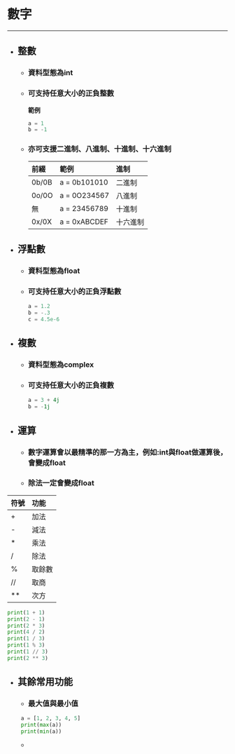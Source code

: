 # 數字
---
+ ## 整數
  + ### 資料型態為int 
  + ### 可支持任意大小的正負整數
    **範例**
    ```python
    a = 1
    b = -1    
    ```

  + ### **亦可支援二進制、八進制、十進制、十六進制**
    | 前綴  | 範例         | 進制     |
    | :---- | :----------- | :------- |
    | 0b/0B | a = 0b101010 | 二進制   |
    | 0o/0O | a = 0O234567 | 八進制   |
    | 無    | a = 23456789 | 十進制   |
    | 0x/0X | a = 0xABCDEF | 十六進制 |


+ ## 浮點數
  + ### 資料型態為float 
  + ### 可支持任意大小的正負浮點數
    
    ```python
    a = 1.2
    b = -.3
    c = 4.5e-6    
    ```
+ ## 複數
  + ### 資料型態為complex
  + ### 可支持任意大小的正負複數

    ```python
    a = 3 + 4j
    b = -1j    
    ```

+ ## 運算
  + ### 數字運算會以最精準的那一方為主，例如:int與float做運算後，會變成float
  + ### 除法一定會變成float
| 符號 | 功能   |
| :--- | :----- |
| +    | 加法   |
| -    | 減法   |
| *    | 乘法   |
| /    | 除法   |
| %    | 取餘數 |
| //   | 取商   |
| **   | 次方   |

  ```python
  print(1 + 1)    
  print(2 - 1)    
  print(2 * 3)    
  print(4 / 2)   
  print(1 / 3)    
  print(1 % 3)    
  print(1 // 3)   
  print(2 ** 3)     
  ```

+ ## 其餘常用功能
  + ### 最大值與最小值
   ```python
    a = [1, 2, 3, 4, 5]
    print(max(a))
    print(min(a))
   ```
  + 